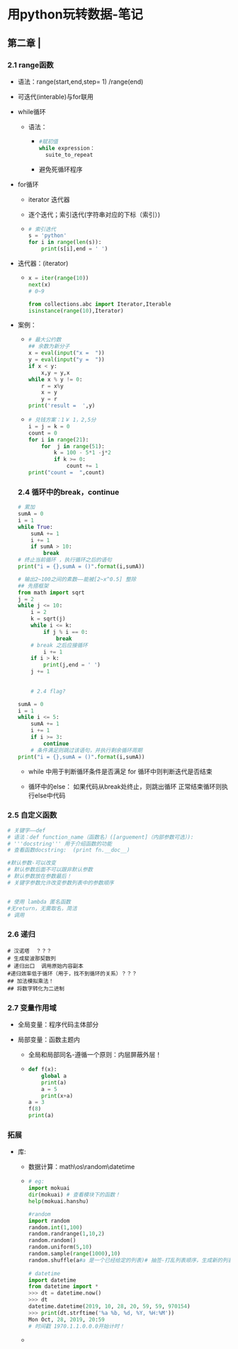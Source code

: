 # 用python玩转数据-笔记

## 第二章 | 

### 2.1 range函数

- 语法：range(start,end,step= 1)  /range(end)
  
- 可迭代(interable)与for联用
  
- while循环

  - 语法：

    - ~~~python
      #赋初值
      while expression：
      	suite_to_repeat
      ~~~

    - 避免死循环程序

- for循环

  - iterator 迭代器

  - 逐个迭代；索引迭代(字符串对应的下标（索引）)

  - ~~~python
    # 索引迭代
    s = 'python'
    for i in range(len(s)):
    	print(s[i],end = ' ')
    ~~~

- 迭代器：(iterator)

  - ~~~python
    x = iter(range(10))
    next(x)
    # 0~9
    
    from collections.abc import Iterator,Iterable
    isinstance(range(10),Iterator) 
    ~~~

- 案例：

  - ~~~python
    # 最大公约数
    ## 余数为新分子
    x = eval(input("x =  "))
    y = eval(input("y =  "))
    if x < y:
    	x,y = y,x
    while x % y != 0:
    	r = x%y
    	x = y
    	y = r
    print('result =  ',y)
    ~~~

  - ~~~python
    # 兑钱方案：1￥ 1，2,5分
    i = j = k = 0
    count = 0
    for i in range(21):
    	for  j in range(51):
    		k = 100 - 5*1 -j*2
    		if k >= 0:
    			count += 1
    print("count =  ",count)        
    ~~~

  ### 2.4 循环中的break，continue

  ```python
  # 累加 
  sumA = 0
  i = 1
  while True:
      sumA += 1
      i += 1
      if sumA > 10:
          break
  # 终止当前循环 ，执行循环之后的语句
  print("i = {},sumA = ()".format(i,sumA))
  ```

  

  ```python
  # 输出2~100之间的素数——能被[2~x^0.5] 整除
  ## 先搭框架
  from math import sqrt
  j = 2
  while j <= 10:
      i = 2
      k = sqrt(j)
      while i <= k:
          if j % i == 0:
              break
      # break 之后应接循环
          i += 1
      if i > k:
          print(j,end = ' ')
      j += 1
      
      
      # 2.4 flag?
  ```

  ```python
  sumA = 0
  i = 1
  while i <= 5:
      sumA += 1
      i += 1
      if i >= 3:
          continue
      # 条件满足则跳过该语句，并执行剩余循环周期
  print("i = {},sumA = ()".format(i,sumA))
  
  ```

  

  - while 中用于判断循环条件是否满足 for 循环中则判断迭代是否结束

  - 循环中的else： 如果代码从break处终止，则跳出循环 正常结束循环则执行else中代码

### 2.5 自定义函数

~~~python
# 关键字——def
# 语法：def function_name（函数名）([arguement]（内部参数可选）):
# '''docstring''' 用于介绍函数的功能
# 查看函数docstring:  (print fn.__doc__)

#默认参数-可以改变
# 默认参数后面不可以跟非默认参数
# 默认参数放在参数最后！
# 关键字参数允许改变参数列表中的参数顺序


# 使用 lambda 匿名函数
#无return，无需取名，简洁
# 调用

~~~

### 2.6 递归

~~~
# 汉诺塔  ？？？
# 生成斐波那契数列
# 递归出口  调用原始内容副本
#递归效率低于循环（用于，找不到循环的关系）？？？
## 加法模拟乘法！
## 将数字转化为二进制
~~~

### 2.7 变量作用域

- 全局变量：程序代码主体部分

- 局部变量：函数主题内

  - 全局和局部同名-遵循一个原则：内层屏蔽外层！

  - ~~~python
    def f(x):
    	global a
    	print(a)
    	a = 5
    	print(x+a)
    a = 3
    f(8)
    print(a)
    ~~~

### 拓展

- 库:

  - 数据计算：math\os\random\datetime

  - ~~~python
    # eg:
    import mokuai
    dir(mokuai) # 查看模块下的函数！
    help(mokuai.hanshu)
    
    #random
    import random
    random.int(1,100)
    random.randrange(1,10,2)
    random.random()
    random.uniform(5,10)
    random.sample(range(1000),10)
    random.shuffle(a#a 是一个已经给定的列表)# 抽签-打乱列表顺序，生成新的列表
                   
    # datetime 
    import datetime
    from datetime import *
    >>> dt = datetime.now()
    >>> dt
    datetime.datetime(2019, 10, 28, 20, 59, 59, 970154)
    >>> print(dt.strftime('%a %b, %d, %Y, %H:%M'))
    Mon Oct, 28, 2019, 20:59
    # 时间戳 1970.1.1.0.0.0开始计时！
    ~~~

  - 









